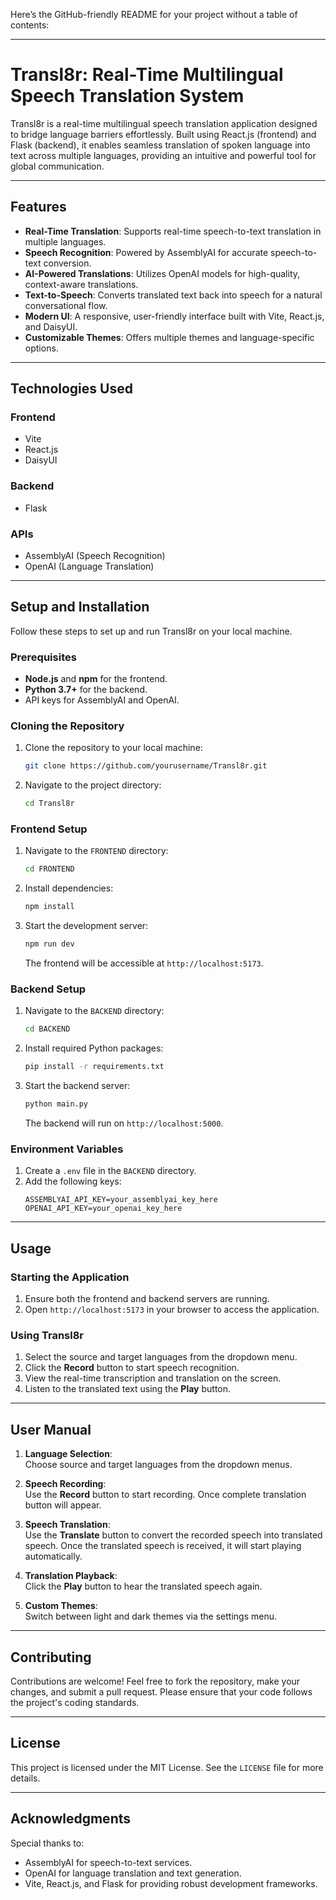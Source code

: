 Here’s the GitHub-friendly README for your project without a table of contents:

---

# **Transl8r: Real-Time Multilingual Speech Translation System**

Transl8r is a real-time multilingual speech translation application designed to bridge language barriers effortlessly. Built using React.js (frontend) and Flask (backend), it enables seamless translation of spoken language into text across multiple languages, providing an intuitive and powerful tool for global communication.

---

## **Features**

- **Real-Time Translation**: Supports real-time speech-to-text translation in multiple languages.
- **Speech Recognition**: Powered by AssemblyAI for accurate speech-to-text conversion.
- **AI-Powered Translations**: Utilizes OpenAI models for high-quality, context-aware translations.
- **Text-to-Speech**: Converts translated text back into speech for a natural conversational flow.
- **Modern UI**: A responsive, user-friendly interface built with Vite, React.js, and DaisyUI.
- **Customizable Themes**: Offers multiple themes and language-specific options.

---

## **Technologies Used**

### **Frontend**  
- Vite  
- React.js  
- DaisyUI  

### **Backend**  
- Flask  
 

### **APIs**  
- AssemblyAI (Speech Recognition)  
- OpenAI (Language Translation)

---

## **Setup and Installation**

Follow these steps to set up and run Transl8r on your local machine.

### **Prerequisites**
- **Node.js** and **npm** for the frontend.
- **Python 3.7+** for the backend.
- API keys for AssemblyAI and OpenAI.

### **Cloning the Repository**
1. Clone the repository to your local machine:  
   ```bash
   git clone https://github.com/yourusername/Transl8r.git
   ```
2. Navigate to the project directory:  
   ```bash
   cd Transl8r
   ```

### **Frontend Setup**
1. Navigate to the `FRONTEND` directory:  
   ```bash
   cd FRONTEND
   ```
2. Install dependencies:  
   ```bash
   npm install
   ```
3. Start the development server:  
   ```bash
   npm run dev
   ```
   The frontend will be accessible at `http://localhost:5173`.

### **Backend Setup**
1. Navigate to the `BACKEND` directory:  
   ```bash
   cd BACKEND
   ```
2. Install required Python packages:  
   ```bash
   pip install -r requirements.txt
   ```
3. Start the backend server:  
   ```bash
   python main.py
   ```
   The backend will run on `http://localhost:5000`.

### **Environment Variables**
1. Create a `.env` file in the `BACKEND` directory.
2. Add the following keys:  
   ```env
   ASSEMBLYAI_API_KEY=your_assemblyai_key_here
   OPENAI_API_KEY=your_openai_key_here
   ```

---

## **Usage**

### **Starting the Application**
1. Ensure both the frontend and backend servers are running.
2. Open `http://localhost:5173` in your browser to access the application.

### **Using Transl8r**
1. Select the source and target languages from the dropdown menu.
2. Click the **Record** button to start speech recognition.
3. View the real-time transcription and translation on the screen.
4. Listen to the translated text using the **Play** button.

---

## **User Manual**

1. **Language Selection**:  
   Choose source and target languages from the dropdown menus.

2. **Speech Recording**:  
   Use the **Record** button to start recording. Once complete translation button will appear.

3. **Speech Translation**:  
    Use the **Translate** button to convert the recorded speech into translated speech. Once the translated speech is received, it will start playing automatically.

4. **Translation Playback**:  
   Click the **Play** button to hear the translated speech again.

4. **Custom Themes**:  
   Switch between light and dark themes via the settings menu.

---

## **Contributing**

Contributions are welcome! Feel free to fork the repository, make your changes, and submit a pull request. Please ensure that your code follows the project's coding standards.

---

## **License**

This project is licensed under the MIT License. See the `LICENSE` file for more details.

---

## **Acknowledgments**

Special thanks to:  
- AssemblyAI for speech-to-text services.  
- OpenAI for language translation and text generation.  
- Vite, React.js, and Flask for providing robust development frameworks.


